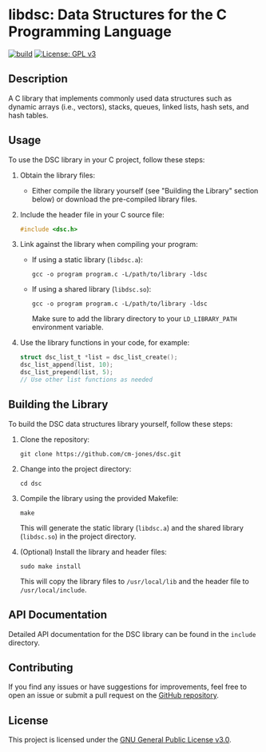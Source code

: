 # libdsc: Data Structures for the C Programming Language

[![build](https://github.com/cm-jones/dsc/actions/workflows/c.yml/badge.svg)](https://github.com/cm-jones/dsc/actions/workflows/c.yml) [![License: GPL v3](https://img.shields.io/badge/License-GPLv3-blue.svg)](https://www.gnu.org/licenses/gpl-3.0)

## Description

A C library that implements commonly used data structures such as dynamic arrays (i.e., vectors), stacks, queues, linked lists, hash sets, and hash tables.

## Usage

To use the DSC library in your C project, follow these steps:

1. Obtain the library files:
   - Either compile the library yourself (see "Building the Library" section below) or download the pre-compiled library files.

2. Include the header file in your C source file:
   ```c
   #include <dsc.h>
   ```

3. Link against the library when compiling your program:
   - If using a static library (`libdsc.a`):
     ```
     gcc -o program program.c -L/path/to/library -ldsc
     ```
   - If using a shared library (`libdsc.so`):
     ```
     gcc -o program program.c -L/path/to/library -ldsc
     ```
     Make sure to add the library directory to your `LD_LIBRARY_PATH` environment variable.

4. Use the library functions in your code, for example:
   ```c
   struct dsc_list_t *list = dsc_list_create();
   dsc_list_append(list, 10);
   dsc_list_prepend(list, 5);
   // Use other list functions as needed
   ```

## Building the Library

To build the DSC data structures library yourself, follow these steps:

1. Clone the repository:
   ```
   git clone https://github.com/cm-jones/dsc.git
   ```

2. Change into the project directory:
   ```
   cd dsc
   ```

3. Compile the library using the provided Makefile:
   ```
   make
   ```
   This will generate the static library (`libdsc.a`) and the shared library (`libdsc.so`) in the project directory.

4. (Optional) Install the library and header files:
   ```
   sudo make install
   ```
   This will copy the library files to `/usr/local/lib` and the header file to `/usr/local/include`.

## API Documentation

Detailed API documentation for the DSC library can be found in the `include` directory.

## Contributing

If you find any issues or have suggestions for improvements, feel free to open an issue or submit a pull request on the [GitHub repository](https://github.com/cm-jones/dsc).

## License

This project is licensed under the [GNU General Public License v3.0](LICENSE).